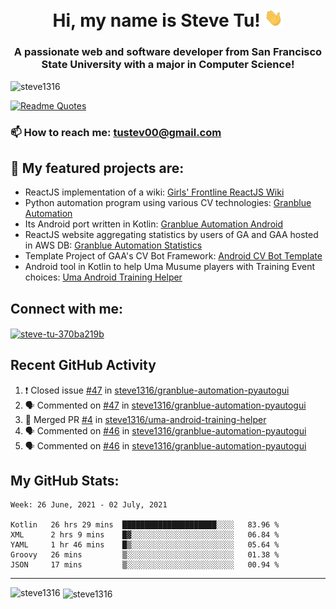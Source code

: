 <h1 align="center">Hi, my name is Steve Tu! <img src="wave.gif" alt="Wave" width="30px" /></h1>
<h3 align="center">A passionate web and software developer from San Francisco State University with a major in Computer Science!</h3>

<p align="left"> <img src="https://komarev.com/ghpvc/?username=steve1316&label=Profile%20views&color=0e75b6&style=flat" alt="steve1316" /> </p>

[![Readme Quotes](https://quotes-github-readme.vercel.app/api?type=horizontal)](https://github.com/piyushsuthar/github-readme-quotes)

### 📫 How to reach me: **tustev00@gmail.com**

## 🔭 My featured projects are:
- ReactJS implementation of a wiki: [Girls' Frontline ReactJS Wiki](https://github.com/steve1316/gfl-reactjs-wiki)
- Python automation program using various CV technologies: [Granblue Automation](https://github.com/steve1316/granblue-automation-pyautogui)
- Its Android port written in Kotlin: [Granblue Automation Android](https://github.com/steve1316/granblue-automation-android)
- ReactJS website aggregating statistics by users of GA and GAA hosted in AWS DB: [Granblue Automation Statistics](https://github.com/steve1316/granblue-automation-aws-statistics)
- Template Project of GAA's CV Bot Framework: [Android CV Bot Template](https://github.com/steve1316/android-cv-bot-template)
- Android tool in Kotlin to help Uma Musume players with Training Event choices: [Uma Android Training Helper](https://github.com/steve1316/uma-android-training-helper)

## Connect with me:

<p align="left">
<a href="https://linkedin.com/in/steve-tu-370ba219b" target="blank"><img align="center" src="https://cdn.jsdelivr.net/npm/simple-icons@3.0.1/icons/linkedin.svg" alt="steve-tu-370ba219b" height="30" width="40" /></a>
</p>

## Recent GitHub Activity

<!--START_SECTION:activity-->
1. ❗️ Closed issue [#47](https://github.com/steve1316/granblue-automation-pyautogui/issues/47) in [steve1316/granblue-automation-pyautogui](https://github.com/steve1316/granblue-automation-pyautogui)
2. 🗣 Commented on [#47](https://github.com/steve1316/granblue-automation-pyautogui/issues/47) in [steve1316/granblue-automation-pyautogui](https://github.com/steve1316/granblue-automation-pyautogui)
3. 🎉 Merged PR [#4](https://github.com/steve1316/uma-android-training-helper/pull/4) in [steve1316/uma-android-training-helper](https://github.com/steve1316/uma-android-training-helper)
4. 🗣 Commented on [#46](https://github.com/steve1316/granblue-automation-pyautogui/issues/46) in [steve1316/granblue-automation-pyautogui](https://github.com/steve1316/granblue-automation-pyautogui)
5. 🗣 Commented on [#46](https://github.com/steve1316/granblue-automation-pyautogui/issues/46) in [steve1316/granblue-automation-pyautogui](https://github.com/steve1316/granblue-automation-pyautogui)
<!--END_SECTION:activity-->

## My GitHub Stats:

<!--START_SECTION:waka-->
```text
Week: 26 June, 2021 - 02 July, 2021

Kotlin   26 hrs 29 mins  █████████████████████░░░░   83.96 % 
XML      2 hrs 9 mins    █▓░░░░░░░░░░░░░░░░░░░░░░░   06.84 % 
YAML     1 hr 46 mins    █▒░░░░░░░░░░░░░░░░░░░░░░░   05.64 % 
Groovy   26 mins         ▒░░░░░░░░░░░░░░░░░░░░░░░░   01.38 % 
JSON     17 mins         ▒░░░░░░░░░░░░░░░░░░░░░░░░   00.94 % 
```
<!--END_SECTION:waka-->

---

<p><img align="left" src="https://github-readme-stats.vercel.app/api/top-langs?username=steve1316&show_icons=true&locale=en&layout=compact&theme=radical" alt="steve1316" /></p>

<p>&nbsp;<img align="center" src="https://github-readme-stats.vercel.app/api?username=steve1316&show_icons=true&locale=en&count_private=true&theme=radical" alt="steve1316" /></p>
